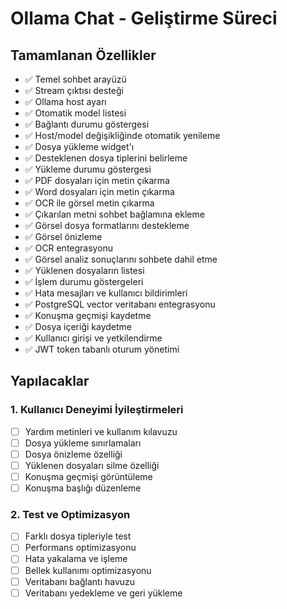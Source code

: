 # Ollama Chat - Geliştirme Süreci

## Tamamlanan Özellikler
- ✅ Temel sohbet arayüzü
- ✅ Stream çıktısı desteği
- ✅ Ollama host ayarı
- ✅ Otomatik model listesi
- ✅ Bağlantı durumu göstergesi
- ✅ Host/model değişikliğinde otomatik yenileme
- ✅ Dosya yükleme widget'ı
- ✅ Desteklenen dosya tiplerini belirleme
- ✅ Yükleme durumu göstergesi
- ✅ PDF dosyaları için metin çıkarma
- ✅ Word dosyaları için metin çıkarma
- ✅ OCR ile görsel metin çıkarma
- ✅ Çıkarılan metni sohbet bağlamına ekleme
- ✅ Görsel dosya formatlarını destekleme
- ✅ Görsel önizleme
- ✅ OCR entegrasyonu
- ✅ Görsel analiz sonuçlarını sohbete dahil etme
- ✅ Yüklenen dosyaların listesi
- ✅ İşlem durumu göstergeleri
- ✅ Hata mesajları ve kullanıcı bildirimleri
- ✅ PostgreSQL vector veritabanı entegrasyonu
- ✅ Konuşma geçmişi kaydetme
- ✅ Dosya içeriği kaydetme
- ✅ Kullanıcı girişi ve yetkilendirme
- ✅ JWT token tabanlı oturum yönetimi

## Yapılacaklar

### 1. Kullanıcı Deneyimi İyileştirmeleri
- [ ] Yardım metinleri ve kullanım kılavuzu
- [ ] Dosya yükleme sınırlamaları
- [ ] Dosya önizleme özelliği
- [ ] Yüklenen dosyaları silme özelliği
- [ ] Konuşma geçmişi görüntüleme
- [ ] Konuşma başlığı düzenleme

### 2. Test ve Optimizasyon
- [ ] Farklı dosya tipleriyle test
- [ ] Performans optimizasyonu
- [ ] Hata yakalama ve işleme
- [ ] Bellek kullanımı optimizasyonu
- [ ] Veritabanı bağlantı havuzu
- [ ] Veritabanı yedekleme ve geri yükleme 